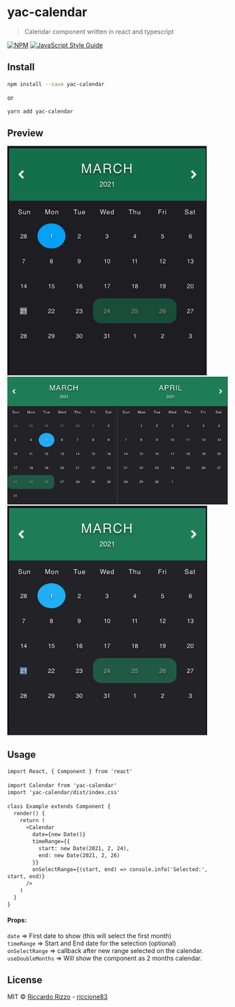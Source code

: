 # yac-calendar

> Calendar component written in react and typescript

[![NPM](https://img.shields.io/npm/v/yac-calendar.svg)](https://www.npmjs.com/package/yac-calendar) [![JavaScript Style Guide](https://img.shields.io/badge/code_style-standard-brightgreen.svg)](https://standardjs.com)

## Install

```bash
npm install --save yac-calendar
```

or

```bash
yarn add yac-calendar
```

## Preview

![alt text](https://github.com/riccione83/yac-calendar/raw/master/example/ezgif-7-ee8485ad0ff8.gif?raw=true)<br>
![alt text](https://github.com/riccione83/yac-calendar/raw/master/example/double_calendar.png)<br>
![alt text](https://github.com/riccione83/yac-calendar/raw/master/example/Screenshot.png)

## Usage

```tsx
import React, { Component } from 'react'

import Calendar from 'yac-calendar'
import 'yac-calendar/dist/index.css'

class Example extends Component {
  render() {
    return (
      <Calendar
        date={new Date()}
        timeRange={{
          start: new Date(2021, 2, 24),
          end: new Date(2021, 2, 26)
        }}
        onSelectRange={(start, end) => console.info('Selected:', start, end)}
      />
    )
  }
}
```

#### Props:

`date` => First date to show (this will select the first month)<br>
`timeRange` => Start and End date for the selection (optional)<br>
`onSelectRange` => callback after new range selected on the calendar.<br>
`useDoubleMonths` => Will show the component as 2 months calendar.<br>

## License

MIT © [Riccardo Rizzo](https://www.riccardorizzo.eu) - [riccione83](https://github.com/riccione83)
